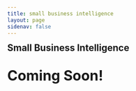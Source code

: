 ```yaml
---
title: small business intelligence
layout: page
sidenav: false
---
```


<section class="grid-container clearfix padding-left-0 padding-right-1">
<h1 style="margin-top:7px;">Small Business Intelligence</h1>
    <div class="grid-row">
        <p style="font-size:2rem;font-weight:bold;">Coming Soon!</p>
    </div>
</section>

